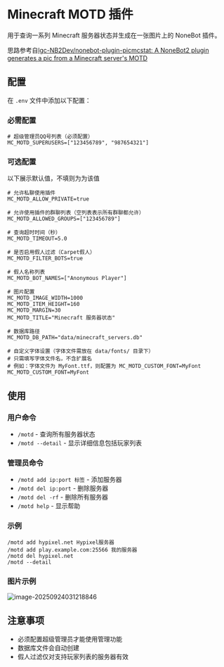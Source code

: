 # Minecraft MOTD 插件

用于查询一系列 Minecraft 服务器状态并生成在一张图片上的 NoneBot 插件。

思路参考自[lgc-NB2Dev/nonebot-plugin-picmcstat: A NoneBot2 plugin generates a pic from a Minecraft server's MOTD](https://github.com/lgc-NB2Dev/nonebot-plugin-picmcstat)

## 配置

在 `.env` 文件中添加以下配置：

### 必需配置

```env
# 超级管理员QQ号列表（必须配置）
MC_MOTD_SUPERUSERS=["123456789", "987654321"]
```

### 可选配置
以下展示默认值，不填则为为该值

```env
# 允许私聊使用插件
MC_MOTD_ALLOW_PRIVATE=true

# 允许使用插件的群聊列表（空列表表示所有群聊都允许）
MC_MOTD_ALLOWED_GROUPS=["123456789"]

# 查询超时时间（秒）
MC_MOTD_TIMEOUT=5.0

# 是否启用假人过滤（Carpet假人）
MC_MOTD_FILTER_BOTS=true

# 假人名称列表
MC_MOTD_BOT_NAMES=["Anonymous Player"]

# 图片配置
MC_MOTD_IMAGE_WIDTH=1000
MC_MOTD_ITEM_HEIGHT=160
MC_MOTD_MARGIN=30
MC_MOTD_TITLE="Minecraft 服务器状态"

# 数据库路径
MC_MOTD_DB_PATH="data/minecraft_servers.db"

# 自定义字体设置（字体文件需放在 data/fonts/ 目录下）
# 只需填写字体文件名，不含扩展名
# 例如：字体文件为 MyFont.ttf，则配置为 MC_MOTD_CUSTOM_FONT=MyFont
MC_MOTD_CUSTOM_FONT=MyFont
```

## 使用

### 用户命令

- `/motd` - 查询所有服务器状态
- `/motd --detail` - 显示详细信息包括玩家列表

### 管理员命令

- `/motd add ip:port 标签` - 添加服务器
- `/motd del ip:port` - 删除服务器
- `/motd del -rf` - 删除所有服务器
- `/motd help` - 显示帮助

### 示例

```
/motd add hypixel.net Hypixel服务器
/motd add play.example.com:25566 我的服务器
/motd del hypixel.net
/motd --detail
```



### 图片示例

![image-20250924031218846](https://aquaoh.oss-cn-shanghai.aliyuncs.com/post/20250924031218957.png)

## 注意事项

- 必须配置超级管理员才能使用管理功能
- 数据库文件会自动创建
- 假人过滤仅对支持玩家列表的服务器有效